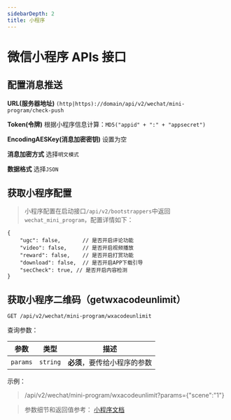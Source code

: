 ```yaml
---
sidebarDepth: 2
title: 小程序
---
```


# 微信小程序 APIs 接口

## 配置消息推送

**URL(服务器地址)** `(http|https)://domain/api/v2/wechat/mini-program/check-push`

**Token(令牌)** 根据小程序信息计算：`MD5("appid" + ":" + "appsecret")`

**EncodingAESKey(消息加密密钥)** 设置为空

**消息加密方式** 选择`明文模式`

**数据格式** 选择`JSON`


## 获取小程序配置

> 小程序配置在启动接口`/api/v2/bootstrappers`中返回`wechat_mini_program`，配置详情如下：

```json5
{
    "ugc": false,       // 是否开启评论功能
    "video": false,     // 是否开启视频播放
    "reward": false,    // 是否开启打赏功能
    "download": false,  // 是否开启APP下载引导
    "secCheck": true, // 是否开启内容检测
}
```

## 获取小程序二维码（getwxacodeunlimit）

```
GET /api/v2/wechat/mini-program/wxacodeunlimit
```

查询参数：

| 参数 | 类型 | 描述 |
|:----:|----|----|
| `params` | `string` | **必须**，要传给小程序的参数 |

示例：
> /api/v2/wechat/mini-program/wxacodeunlimit?params={"scene":"1"}

> 参数细节和返回值参考： [小程序文档](https://developers.weixin.qq.com/miniprogram/dev/api-backend/open-api/qr-code/wxacode.getUnlimited.html)
